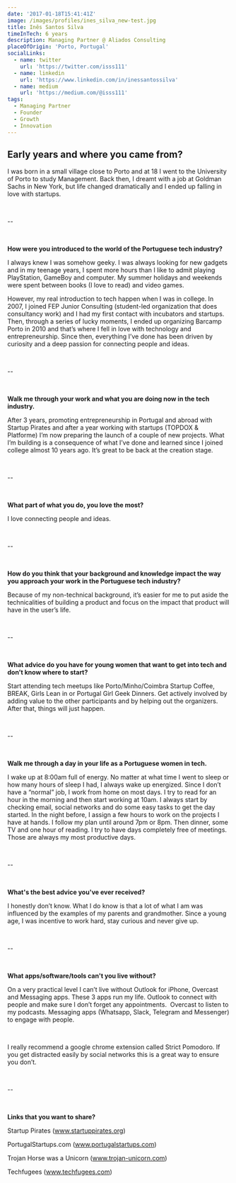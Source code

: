 ```yaml
---
date: '2017-01-18T15:41:41Z'
image: /images/profiles/ines_silva_new-test.jpg
title: Inês Santos Silva
timeInTech: 6 years
description: Managing Partner @ Aliados Consulting
placeOfOrigin: 'Porto, Portugal'
socialLinks:
  - name: twitter
    url: 'https://twitter.com/isss111'
  - name: linkedin
    url: 'https://www.linkedin.com/in/inessantossilva'
  - name: medium
    url: 'https://medium.com/@isss111'
tags:
  - Managing Partner
  - Founder
  - Growth
  - Innovation
---
```


## **Early years and where you came from?**

I was born in a small
village close to Porto and at 18 I went to the University of Porto to study
Management. Back then, I dreamt with a job at Goldman Sachs in New York, but
life changed dramatically and I ended up falling in love with startups.

 

--

 

**How were you
introduced to the world of the Portuguese tech industry?**

I always knew I was
somehow geeky. I was always looking for new gadgets and in my teenage years, I
spent more hours than I like to admit playing PlayStation, GameBoy and
computer. My summer holidays and weekends were spent between books (I love to
read) and video games.

However, my real
introduction to tech happen when I was in college. In 2007, I joined FEP Junior
Consulting (student-led organization that does consultancy work) and I had my
first contact with incubators and startups. Then, through a series of lucky
moments, I ended up organizing Barcamp Porto in 2010 and that’s where I fell in
love with technology and entrepreneurship. Since then, everything I’ve done has
been driven by curiosity and a deep passion for connecting people and ideas.

 

--

 

**Walk me through your work and what
you are doing now in the tech industry.**

After 3 years,
promoting entrepreneurship in Portugal and abroad with Startup Pirates and
after a year working with startups (TOPDOX & Platforme) I’m now preparing
the launch of a couple of new projects. What I’m building is a consequence of
what I’ve done and learned since I joined college almost 10 years ago. It’s great to be back at the creation stage.

 

--

 

**What part of what you do, you love the most?**

I love connecting
people and ideas.

 

--

 

**How do you think that your background
and knowledge impact the way you approach your work in the Portuguese tech
industry?**

Because of my non-technical
background, it’s easier for me to put aside the technicalities of building a
product and focus on the impact that product will have in the user’s life.

 

--

 

**What advice do you have for young women that want to
get into tech and don’t know where to start?**

Start attending tech
meetups like Porto/Minho/Coimbra Startup Coffee, BREAK, Girls Lean in or
Portugal Girl Geek Dinners. Get actively involved by adding value to the other
participants and by helping out the organizers. After that, things will just
happen.

 

--

 

**Walk me through a day in your life as
a Portuguese women in tech.**

I wake up at 8:00am
full of energy. No matter at what time I went to sleep or how many hours of
sleep I had, I always wake up energized. Since I don’t have a “normal” job, I
work from home on most days. I try to read for an hour in the morning and then
start working at 10am. I always start by checking email, social networks and do
some easy tasks to get the day started. In the night before, I assign a few
hours to work on the projects I have at hands. I follow my plan until around
7pm or 8pm. Then dinner, some TV and one hour of reading. I try to have days
completely free of meetings. Those are always my most productive days.

 

--

 

**What's the best advice you've ever received?**

I honestly don’t
know. What I do know is that a lot of what I am was influenced by the examples
of my parents and grandmother. Since a young age, I was incentive to work hard,
stay curious and never give up.

 

--

 

**What apps/software/tools can't you live without?**

On a very practical
level I can’t live without Outlook for iPhone, Overcast and Messaging apps.
These 3 apps run my life. Outlook to connect with people and make sure I don’t
forget any appointments.  Overcast to listen to my podcasts. Messaging
apps (Whatsapp, Slack, Telegram and Messenger) to engage with people.

 

I really recommend a
google chrome extension called Strict Pomodoro. If you get distracted easily by
social networks this is a great way to ensure you don’t.

 

--

 

**Links that you want to share?**

Startup
Pirates (www.startuppirates.org)

PortugalStartups.com
\(www.portugalstartups.com)

Trojan
Horse was a Unicorn (www.trojan-unicorn.com)

Techfugees
\(www.techfugees.com)